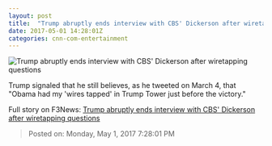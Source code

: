 ```yaml
---
layout: post
title:  "Trump abruptly ends interview with CBS' Dickerson after wiretapping questions"
date: 2017-05-01 14:28:01Z
categories: cnn-com-entertainment
---
```


![Trump abruptly ends interview with CBS' Dickerson after wiretapping questions](http://i2.cdn.turner.com/money/dam/assets/170501103202-trump-john-dickerson-face-the-nation2-780x439.jpg)

Trump signaled that he still believes, as he tweeted on March 4, that "Obama had my 'wires tapped' in Trump Tower just before the victory."


Full story on F3News: [Trump abruptly ends interview with CBS' Dickerson after wiretapping questions](http://www.f3nws.com/n/hUTUzF)

> Posted on: Monday, May 1, 2017 7:28:01 PM
